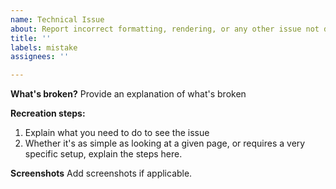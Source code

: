```yaml
---
name: Technical Issue
about: Report incorrect formatting, rendering, or any other issue not directly related to the content.
title: ''
labels: mistake
assignees: ''

---
```


**What's broken?**
Provide an explanation of what's broken

**Recreation steps:**

1. Explain what you need to do to see the issue
2. Whether it's as simple as looking at a given page, or requires a very specific setup, explain the steps here. 

**Screenshots**
Add screenshots if applicable.
